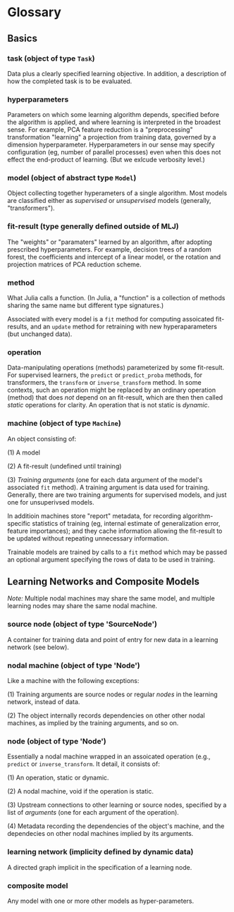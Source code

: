 # Glossary

## Basics

### task (object of type `Task`)

Data plus a clearly specified learning objective. In addition, a
description of how the completed task is to be evaluated.


### hyperparameters

Parameters on which some learning algorithm depends, specified before
the algorithm is applied, and where learning is interpreted in the
broadest sense. For example, PCA feature reduction is a
"preprocessing" transformation "learning" a projection from training
data, governed by a dimension hyperparameter. Hyperparameters in our
sense may specify configuration (eg, number of parallel processes)
even when this does not effect the end-product of learning. (But we
exlcude verbosity level.)

### model (object of abstract type `Model`)

Object collecting together hyperameters of a single algorithm. Most
models are classified either as *supervised* or *unsupervised* models
(generally, "transformers").


### fit-result (type generally defined outside of MLJ)

The "weights" or "paramaters" learned by an algorithm, after adopting
prescribed hyperparameters. For example, decision trees of a random
forest, the coefficients and intercept of a linear model, or the
rotation and projection matrices of PCA reduction scheme.

### method

What Julia calls a function. (In Julia, a "function" is a collection
of methods sharing the same name but different type signatures.)

Associated with every model is a `fit` method for computing assoicated
fit-results, and an `update` method for retraining with
new hyperaparameters (but unchanged data).


### operation

Data-manipulating operations (methods) parameterized by some
fit-result. For supervised learners, the `predict` or `predict_proba` methods, for
transformers, the `transform` or `inverse_transform` method. In some
contexts, such an operation might be replaced by an ordinary operation
(method) that does *not* depend on an fit-result, which are then then
called *static* operations for clarity. An operation that is not static
is *dynamic*.


### machine (object of type `Machine`)

An object consisting of:

(1) A model 

(2) A fit-result (undefined until training)

(3) *Training arguments* (one for each data argument of the model's
associated `fit` method). A training argument is data used for
training. Generally, there are two training arguments for supervised
models, and just one for unsuperivsed models.

In additioin machines store "report" metadata, for recording
algorithm-specific statistics of training (eg, internal estimate of
generalization error, feature importances); and they cache information
allowing the fit-result to be updated without repeating unnecessary
information.

Trainable models are trained by calls to a `fit` method which may be
passed an optional argument specifying the rows of data to be used in
training.


## Learning Networks and Composite Models

*Note:* Multiple nodal machines may share the same model, and
multiple learning nodes may share the same nodal machine.

### source node (object of type 'SourceNode')

A container for training data and point of entry for new data in a
learning network (see below).


### nodal machine (object of type 'Node')

Like a machine with the following exceptions:

(1) Training arguments are source nodes or regular *nodes* in the
learning network, instead of data.

(2) The object internally records dependencies on other other nodal
machines, as implied by the training arguments, and so on. 


###  node (object of type 'Node')

Essentially a nodal machine wrapped in an assoicated operation
(e.g., `predict` or `inverse_transform`. It detail, it consists of:

(1) An operation, static or dynamic.

(2) A nodal machine, void if the operation is static.

(3) Upstream connections to other learning or source nodes, specified by a list
   of *arguments* (one for each argument of the operation).
   
(4) Metadata recording the dependencies of the object's machine, and
the dependecies on other nodal machines implied by its
arguments.


### learning network (implicity defined by dynamic data)

A directed graph implicit in the specification of a learning node. 


### composite model

Any model with one or more other models as hyper-parameters. 

